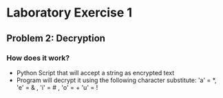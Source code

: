 
# Laboratory Exercise 1

## Problem 2: Decryption
### How does it work?
- Python Script that will accept a string as encrypted text
- Program will decrypt it using the following character substitute: 'a' = *, 'e' = & , 'i' = # , 'o' = + 'u' = !

